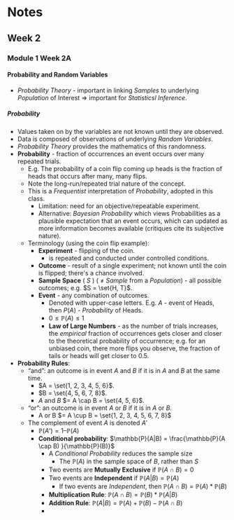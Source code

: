 # Notes
## Week 2
### Module 1 Week 2A
#### Probability and Random Variables
- *Probability Theory* - important in linking *Samples* to underlying 
  *Population* of Interest => important for *Statisticsl Inference*.
##### Probability
- Values taken on by the variables are not known until they are observed. 
- Data is composed of observations of underlying *Random Variables*.
- *Probability Theory* provides the mathematics of this randomness.
- **Probability** - fraction of occurrences an event occurs over many 
  repeated trials. 
  - E.g. The probability of a coin flip coming up heads is the fraction of
    heads that occurs after many, many flips.
  - Note the long-run/repeated trial nature of the concept.
  - This is a *Frequentist* interpretation of *Probability*, adopted in this 
    class. 
    - Limitation: need for an objective/repeatable experiment.
    - Alternative: *Bayesian Probability* which views Probabilities as a 
      plausible expectation that an event occurs, which can updated as more 
      information becomes available (critiques cite its subjective nature).
  - Terminology (using the coin flip example):
    - **Experiment** - flipping of the coin.
      - is repeated and conducted under controlled conditions.
    - **Outcome** - result of a single experiment; not known until the coin 
      is flipped; there's a chance involved.
    - **Sample Space** ( $S$ ) ( $\neq$ *Sample* from a *Population*) - all 
      possible outcomes; e.g. $S = \set{H, T}$.
    - **Event** - any combination of outcomes.
      - Denoted with upper-case letters. E.g. $A$ - event of Heads, then $P(A)$ - *Probability* of Heads.
      - $0 \leq \mathbb{P}(A) \leq 1$
      - **Law of Large Numbers** - as the number of trials increases, the 
        *empirical* fraction of occurrences gets closer and closer to the 
        theoretical probability of occurrence; e.g. for an unbiased coin, 
        there more flips you observe, the fraction of tails or heads will 
        get closer to $0.5$.
- **Probability Rules**:
  - “and”: an outcome is in event $A$ and $B$ if it is in $A$ and $B$ at the 
    same time.
    - $A = \set{1, 2, 3, 4, 5, 6}$.
    - $B = \set{4, 5, 6, 7, 8}$.
    - $A$ and $B$ $= A \cap B = \set{4, 5, 6}$.
  - “or”: an outcome is in event $A$ or $B$ if it is in $A$ or $B$.
    - A or B $= A \cup B = \set{1, 2, 3, 4, 5, 6, 7, 8}$
  - The complement of event $A$ is denoted $A'$
    - $\mathbb{P}(A’) = 1 – \mathbb{P}(A)$
    - **Conditional probability**: $\mathbb{P}(A|B) = \frac{\mathbb{P}(A \cap B)
      }{\mathbb{P}(B)}$
      - A *Conditional Probability* reduces the sample size
        - The $\mathbb{P}(A)$ in the sample space of $B$, rather than $S$
      - Two events are **Mutually Exclusive** if $\mathbb{P}(A \cap B) = 0$
      - Two events are **Independent** if $\mathbb{P}(A|B) = \mathbb{P}(A)$
        - If two events are *Independent*, then $\mathbb{P}(A \cap B) = \mathbb{P}(A) * \mathbb{P}(B)$
      - **Multiplication Rule**: $\mathbb{P}(A \cap B) = \mathbb{P}(B) * \mathbb{P}(A | B)$
      - **Addition Rule**: $\mathbb{P}(A|B) = \mathbb{P}(A) + \mathbb{P}(B) - \mathbb{P}(A \cap B)$
      - 




